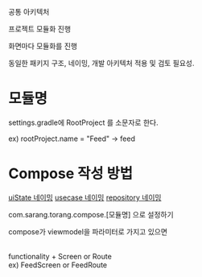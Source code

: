 공통 아키텍처

프로젝트 모듈화 진행

화면마다 모듈화를 진행

동일한 패키지 구조, 네이밍, 개발 아키텍처 적용 및 검토 필요성.

# 모듈명
settings.gradle에 RootProject 를 소문자로 한다.

ex) rootProject.name = "Feed" -> feed

# Compose 작성 방법

[uiState 네이밍](https://developer.android.com/topic/architecture/ui-layer#naming-conventions)
[usecase 네이밍](https://developer.android.com/topic/architecture/domain-layer#conventions)
[repository 네이밍](https://developer.android.com/topic/architecture/data-layer#naming-conventions)

com.sarang.torang.compose.[모듈명] 으로 설정하기

compose가 viewmodel을 파라미터로 가지고 있으면<br><br>

functionality + Screen or Route <br>
ex) FeedScreen or FeedRoute <br><br>


